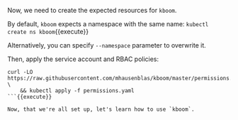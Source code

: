 Now, we need to create the expected resources for `kboom`.

By default, `kboom` expects a namespace with the same name: `kubectl create ns kboom`{{execute}}

Alternatively, you can specify `--namespace` parameter to overwrite it.

Then, apply the service account and RBAC policies: 

```
curl -LO https://raw.githubusercontent.com/mhausenblas/kboom/master/permissions.yaml \
	&& kubectl apply -f permissions.yaml
```{{execute}}

Now, that we're all set up, let's learn how to use `kboom`.

